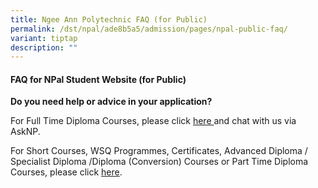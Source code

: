 ```yaml
---
title: Ngee Ann Polytechnic FAQ (for Public)
permalink: /dst/npal/ade8b5a5/admission/pages/npal-public-faq/
variant: tiptap
description: ""
---
```

<h4><strong>FAQ for NPal Student Website (for Public)</strong></h4>
<p><strong>Do you need help or advice in your application?​</strong>
</p>
<p>​For Full Time Diploma Courses, please click ​<a href="https://www.np.edu.sg/" rel="noopener noreferrer nofollow" target="_blank">here </a>and chat with us via​ AskNP​.​</p>
<p>For Short Courses, WSQ Programmes, Certificates, Advanced Diploma / Specialist
Diploma /Diploma (Conversion) Courses or Part Time Diploma Courses, please
click&nbsp;<a href="https://cet.np.edu.sg/contact/" rel="noopener noreferrer nofollow" target="_blank">here</a>.
​</p>